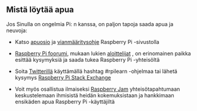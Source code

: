 ## Mistä löytää apua

Jos Sinulla on ongelmia Pi: n kanssa, on paljon tapoja saada apua ja neuvoja:

+ Katso [apuosio](https://www.raspberrypi.org/help/) ja [vianmääritysohje](https://www.raspberrypi.org/learning/troubleshooting-guide/) Raspberry Pi -sivustolla

+ [Raspberry Pi foorumi](https://www.raspberrypi.org/forums), mukaan lukien [aloittelijat](https://www.raspberrypi.org/forums/viewforum.php?f=91) , on erinomainen paikka esittää kysymyksiä ja saada tukea Raspberry Pi -yhteisöltä

+ Soita [Twitterillä](https://twitter.com) käyttämällä hashtag #rpilearn -ohjelmaa tai lähetä kysymys [Raspberry Pi Stack Exchange](https://raspberrypi.stackexchange.com/)

+ Voit myös osallistua ilmaiseksi [Raspberry Jam](https://rpf.io/jam) yhteisötapahtumaan keskustelemaan ihmisistä heidän kokemuksistaan ​​ja hankkimaan ensikäden apua Raspberry Pi -käyttäjiltä